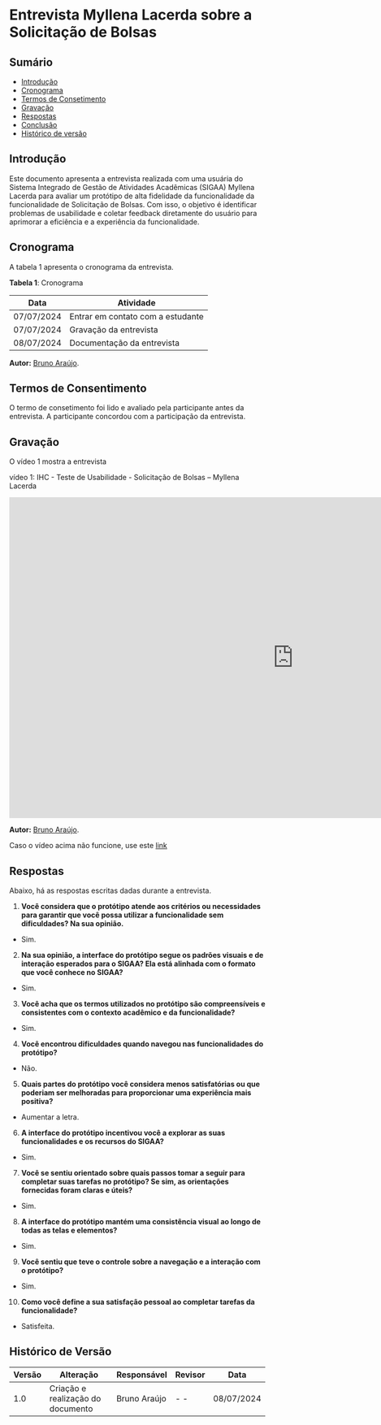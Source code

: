 # Entrevista Myllena Lacerda sobre a Solicitação de Bolsas

## Sumário

* [Introdução](#Introdução)
* [Cronograma](#Cronograma)
* [Termos de Consetimento](#Termos-de-Consentimento)
* [Gravação](#Gravação)
* [Respostas](#Respostas)
* [Conclusão](#Conclusão)
* [Histórico de versão](#Histórico-de-versão)


## Introdução

Este documento apresenta a entrevista realizada com uma usuária do Sistema Integrado de Gestão de Atividades Acadêmicas (SIGAA) Myllena Lacerda para avaliar um protótipo de alta fidelidade da funcionalidade da funcionalidade de Solicitação de Bolsas. Com isso, o objetivo é identificar problemas de usabilidade e coletar feedback diretamente do usuário para aprimorar a eficiência e a experiência da funcionalidade.

## Cronograma

A tabela 1 apresenta o cronograma da entrevista.

**Tabela 1**: Cronograma

| Data | Atividade |
| - | - |
| 07/07/2024 | Entrar em contato com a estudante |
| 07/07/2024 | Gravação da entrevista |
| 08/07/2024 | Documentação da entrevista |


<b>Autor:</b> <a href="https://github.com/brunocva">Bruno Araújo</a>.

## Termos de Consentimento

O termo de consetimento foi lido e avaliado pela participante antes da entrevista. A participante concordou com a participação da entrevista.

## Gravação

O vídeo 1 mostra a entrevista


vídeo 1: IHC - Teste de Usabilidade - Solicitação de Bolsas – Myllena Lacerda

<iframe width="1117" height="632" src="https://youtu.be/Qx5s73S-vZc" title="entrevista myllena - grupo 02 SIGAA - solicitação de bolsas" frameborder="0" allow="accelerometer; autoplay; clipboard-write; encrypted-media; gyroscope; picture-in-picture; web-share" referrerpolicy="strict-origin-when-cross-origin" allowfullscreen></iframe>

<b>Autor:</b> <a href="https://github.com/brunocva">Bruno Araújo</a>.

Caso o vídeo acima não funcione, use este [link]([https://youtu.be/Qx5s73S-vZc])


## Respostas

Abaixo, há as respostas escritas dadas durante a entrevista.

1. **Você considera que o protótipo atende aos critérios ou necessidades para garantir que você possa utilizar a funcionalidade sem dificuldades? Na sua opinião.**

- Sim.

2. **Na sua opinião, a interface do protótipo segue os padrões visuais e de interação esperados para o SIGAA? Ela está alinhada com o formato que você conhece no SIGAA?**

- Sim.

3. **Você acha que os termos utilizados no protótipo são compreensíveis e consistentes com o contexto acadêmico e da funcionalidade?**

- Sim.

4. **Você encontrou dificuldades quando navegou nas funcionalidades do protótipo?**

- Não.

5. **Quais partes do protótipo você considera menos satisfatórias ou que poderiam ser melhoradas para proporcionar uma experiência mais positiva?**

- Aumentar a letra.

6. **A interface do protótipo incentivou você a explorar as suas funcionalidades e os recursos do SIGAA?**

- Sim.

7. **Você se sentiu orientado sobre quais passos tomar a seguir para completar suas tarefas no protótipo? Se sim, as orientações fornecidas foram claras e úteis?**

- Sim.

8. **A interface do protótipo mantém uma consistência visual ao longo de todas as telas e elementos?**

- Sim.

9. **Você sentiu que teve o controle sobre a navegação e a interação com o protótipo?**

- Sim.

10. **Como você define a sua satisfação pessoal ao completar tarefas da funcionalidade?**

- Satisfeita.

## Histórico de Versão

| Versão | Alteração | Responsável | Revisor | Data |
| - | - | - | - | - |
| 1.0 | Criação e realização do documento |Bruno Araújo|  - - | 08/07/2024 |
